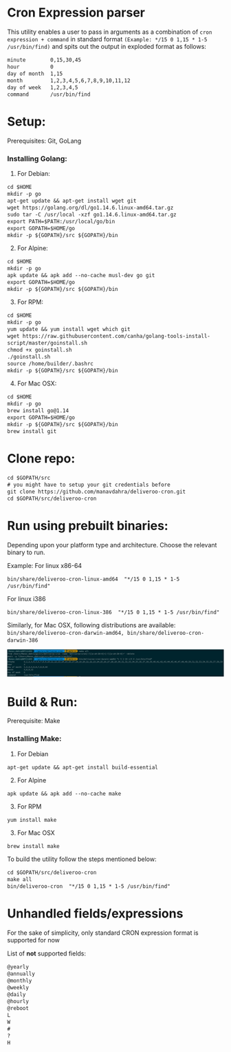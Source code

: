 Cron Expression parser
==

This utility enables a user to pass in arguments as a combination of `cron expression + command` in standard format
`(Example: */15 0 1,15 * 1-5 /usr/bin/find)`
and spits out the output in exploded format as follows:
```text
minute        0,15,30,45
hour          0
day of month  1,15
month         1,2,3,4,5,6,7,8,9,10,11,12
day of week   1,2,3,4,5
command       /usr/bin/find
```

Setup:
==
Prerequisites: Git, GoLang

### Installing Golang:

1. For Debian: 
```text
cd $HOME
mkdir -p go
apt-get update && apt-get install wget git
wget https://golang.org/dl/go1.14.6.linux-amd64.tar.gz
sudo tar -C /usr/local -xzf go1.14.6.linux-amd64.tar.gz
export PATH=$PATH:/usr/local/go/bin
export GOPATH=$HOME/go
mkdir -p ${GOPATH}/src ${GOPATH}/bin
```
2. For Alpine:
```text
cd $HOME
mkdir -p go
apk update && apk add --no-cache musl-dev go git
export GOPATH=$HOME/go
mkdir -p ${GOPATH}/src ${GOPATH}/bin
```
3. For RPM:
```text
cd $HOME
mkdir -p go
yum update && yum install wget which git
wget https://raw.githubusercontent.com/canha/golang-tools-install-script/master/goinstall.sh
chmod +x goinstall.sh
./goinstall.sh
source /home/builder/.bashrc
mkdir -p ${GOPATH}/src ${GOPATH}/bin
```
4. For Mac OSX:
```text
cd $HOME
mkdir -p go
brew install go@1.14
export GOPATH=$HOME/go
mkdir -p ${GOPATH}/src ${GOPATH}/bin
brew install git
```

Clone repo:
==

```text
cd $GOPATH/src
# you might have to setup your git credentials before
git clone https://github.com/manavdahra/deliveroo-cron.git 
cd $GOPATH/src/deliveroo-cron
```

Run using prebuilt binaries:
==
Depending upon your platform type and architecture. Choose the relevant binary to run.

Example:
For linux x86-64
```text
bin/share/deliveroo-cron-linux-amd64  "*/15 0 1,15 * 1-5 /usr/bin/find"
```
For linux i386
```text
bin/share/deliveroo-cron-linux-386  "*/15 0 1,15 * 1-5 /usr/bin/find"
```
Similarly, for Mac OSX, following distributions are available:
`bin/share/deliveroo-cron-darwin-amd64, bin/share/deliveroo-cron-darwin-386`

![Example](ss.png "Steps")

Build & Run:
==
Prerequisite: Make

### Installing Make:
1. For Debian
```text
apt-get update && apt-get install build-essential
```
2. For Alpine
```text
apk update && apk add --no-cache make
```
3. For RPM
```text
yum install make
```
3. For Mac OSX
```text
brew install make
```

To build the utility follow the steps mentioned below:

```text
cd $GOPATH/src/deliveroo-cron
make all
bin/deliveroo-cron  "*/15 0 1,15 * 1-5 /usr/bin/find"
```

Unhandled fields/expressions
==

For the sake of simplicity, only standard CRON expression format is supported for now

List of **not** supported fields:
```text
@yearly
@annually
@monthly
@weekly
@daily
@hourly
@reboot
L 
W
#
?
H
```